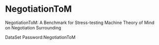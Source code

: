 # NegotiationToM
NegotiationToM: A Benchmark for Stress-testing Machine Theory of Mind on Negotiation Surrounding

DataSet Password:NegotiationToM

